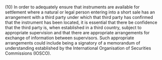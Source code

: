 (10) In order to adequately ensure that instruments are available for settlement where a natural or legal person entering into a short sale has an arrangement with a third party under which that third party has confirmed that the instrument has been located, it is essential that there be confidence that the third party is, when established in a third country, subject to appropriate supervision and that there are appropriate arrangements for exchange of information between supervisors. Such appropriate arrangements could include being a signatory of a memorandum of understanding established by the International Organisation of Securities Commissions (IOSCO).